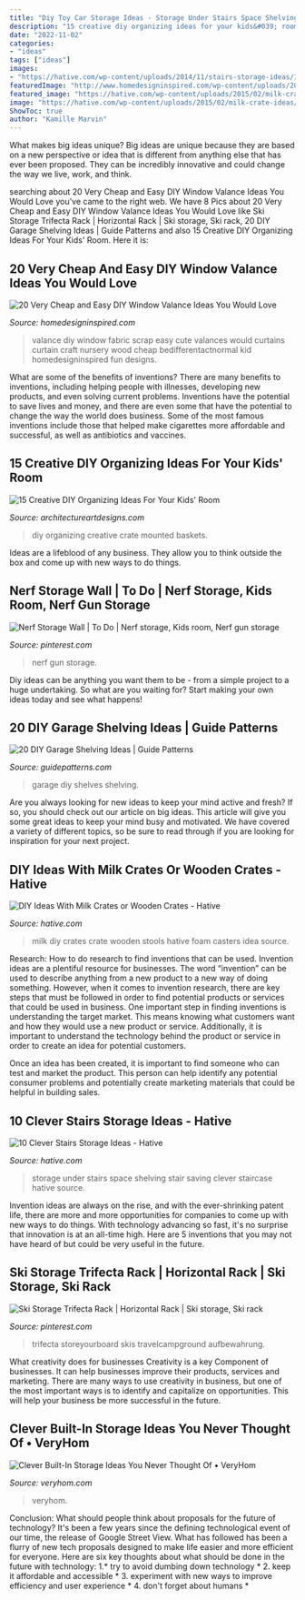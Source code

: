 ```yaml
---
title: "Diy Toy Car Storage Ideas - Storage Under Stairs Space Shelving Stair Saving Clever Staircase Hative Source"
description: "15 creative diy organizing ideas for your kids&#039; room"
date: "2022-11-02"
categories:
- "ideas"
tags: ["ideas"]
images:
- "https://hative.com/wp-content/uploads/2014/11/stairs-storage-ideas/10-under-stair-space-saving-shelving.jpg"
featuredImage: "http://www.homedesigninspired.com/wp-content/uploads/2017/12/diy-window-valance-ideas-17.jpg"
featured_image: "https://hative.com/wp-content/uploads/2015/02/milk-crate-ideas/10-milk-crate-ideas.jpg"
image: "https://hative.com/wp-content/uploads/2015/02/milk-crate-ideas/10-milk-crate-ideas.jpg"
ShowToc: true
author: "Kamille Marvin"
---
```



What makes big ideas unique?
Big ideas are unique because they are based on a new perspective or idea that is different from anything else that has ever been proposed. They can be incredibly innovative and could change the way we live, work, and think.

	

		
searching about 20 Very Cheap and Easy DIY Window Valance Ideas You Would Love you've came to the right web. We have 8 Pics about 20 Very Cheap and Easy DIY Window Valance Ideas You Would Love like Ski Storage Trifecta Rack | Horizontal Rack | Ski storage, Ski rack, 20 DIY Garage Shelving Ideas | Guide Patterns and also 15 Creative DIY Organizing Ideas For Your Kids&#039; Room. Here it is:
		
    
## 20 Very Cheap And Easy DIY Window Valance Ideas You Would Love

<img loading=lazy src="http://www.homedesigninspired.com/wp-content/uploads/2017/12/diy-window-valance-ideas-17.jpg" onerror="this.onerror=null;this.src='https://tse2.mm.bing.net/th?id=OIP.SMHf5einYTcNYCRI5FDzlAHaLH&amp;pid=15.1';" alt="20 Very Cheap and Easy DIY Window Valance Ideas You Would Love">

_Source: homedesigninspired.com_

>valance diy window fabric scrap easy cute valances would curtains curtain craft nursery wood cheap bedifferentactnormal kid homedesigninspired fun designs. 

	

What are some of the benefits of inventions?
There are many benefits to inventions, including helping people with illnesses, developing new products, and even solving current problems. Inventions have the potential to save lives and money, and there are even some that have the potential to change the way the world does business. Some of the most famous inventions include those that helped make cigarettes more affordable and successful, as well as antibiotics and vaccines.

    
## 15 Creative DIY Organizing Ideas For Your Kids&#039; Room

<img loading=lazy src="https://www.architectureartdesigns.com/wp-content/uploads/2017/02/15-Creative-DIY-Organizing-Ideas-For-Your-Kids-Room-6.jpg" onerror="this.onerror=null;this.src='https://tse2.mm.bing.net/th?id=OIP.eMnb_bBas-WZ7UySKgWIogHaJ3&amp;pid=15.1';" alt="15 Creative DIY Organizing Ideas For Your Kids&#039; Room">

_Source: architectureartdesigns.com_

>diy organizing creative crate mounted baskets. 

	

Ideas are a lifeblood of any business. They allow you to think outside the box and come up with new ways to do things.

    
## Nerf Storage Wall | To Do | Nerf Storage, Kids Room, Nerf Gun Storage

<img loading=lazy src="https://i.pinimg.com/736x/ab/cf/29/abcf295d360140e9e7941de982967e14--nerf-gun-wall-storage-nerf-gun-storage-boy-rooms.jpg?b=t" onerror="this.onerror=null;this.src='https://tse1.mm.bing.net/th?id=OIP.Gt5MfJAFCfnQizdMgMFq1QHaJ3&amp;pid=15.1';" alt="Nerf Storage Wall | To Do | Nerf storage, Kids room, Nerf gun storage">

_Source: pinterest.com_

>nerf gun storage. 

	

Diy ideas can be anything you want them to be - from a simple project to a huge undertaking. So what are you waiting for? Start making your own ideas today and see what happens!

    
## 20 DIY Garage Shelving Ideas | Guide Patterns

<img loading=lazy src="https://www.guidepatterns.com/wp-content/uploads/2015/07/DIY-Garage-Shelves.jpg" onerror="this.onerror=null;this.src='https://tse1.mm.bing.net/th?id=OIP.YrTdL3dQcPmMrY4Xi8Sp6gHaFj&amp;pid=15.1';" alt="20 DIY Garage Shelving Ideas | Guide Patterns">

_Source: guidepatterns.com_

>garage diy shelves shelving. 

	

Are you always looking for new ideas to keep your mind active and fresh? If so, you should check out our article on big ideas. This article will give you some great ideas to keep your mind busy and motivated. We have covered a variety of different topics, so be sure to read through if you are looking for inspiration for your next project.

    
## DIY Ideas With Milk Crates Or Wooden Crates - Hative

<img loading=lazy src="https://hative.com/wp-content/uploads/2015/02/milk-crate-ideas/10-milk-crate-ideas.jpg" onerror="this.onerror=null;this.src='https://tse1.mm.bing.net/th?id=OIP.mY6N4yWcs56p7q-W3LRzWwHaJ7&amp;pid=15.1';" alt="DIY Ideas With Milk Crates or Wooden Crates - Hative">

_Source: hative.com_

>milk diy crates crate wooden stools hative foam casters idea source. 

	

Research: How to do research to find inventions that can be used.
Invention ideas are a plentiful resource for businesses. The word “invention” can be used to describe anything from a new product to a new way of doing something. However, when it comes to invention research, there are key steps that must be followed in order to find potential products or services that could be used in business. 
One important step in finding inventions is understanding the target market. This means knowing what customers want and how they would use a new product or service. Additionally, it is important to understand the technology behind the product or service in order to create an idea for potential customers. 

Once an idea has been created, it is important to find someone who can test and market the product. This person can help identify any potential consumer problems and potentially create marketing materials that could be helpful in building sales.

    
## 10 Clever Stairs Storage Ideas - Hative

<img loading=lazy src="https://hative.com/wp-content/uploads/2014/11/stairs-storage-ideas/10-under-stair-space-saving-shelving.jpg" onerror="this.onerror=null;this.src='https://tse1.mm.bing.net/th?id=OIP.5Okxy6-XP6dIGwwWUNT-YgHaL3&amp;pid=15.1';" alt="10 Clever Stairs Storage Ideas - Hative">

_Source: hative.com_

>storage under stairs space shelving stair saving clever staircase hative source. 

	

Invention ideas are always on the rise, and with the ever-shrinking patent life, there are more and more opportunities for companies to come up with new ways to do things. With technology advancing so fast, it's no surprise that innovation is at an all-time high. Here are 5 inventions that you may not have heard of but could be very useful in the future.

    
## Ski Storage Trifecta Rack | Horizontal Rack | Ski Storage, Ski Rack

<img loading=lazy src="https://i.pinimg.com/736x/61/87/91/6187915f83dcc6835582e2ddf92946f6.jpg" onerror="this.onerror=null;this.src='https://tse4.mm.bing.net/th?id=OIP.jRHmyWEVL2z-iu-ECtskkQHaJ3&amp;pid=15.1';" alt="Ski Storage Trifecta Rack | Horizontal Rack | Ski storage, Ski rack">

_Source: pinterest.com_

>trifecta storeyourboard skis travelcampground aufbewahrung. 

	

What creativity does for businesses
Creativity is a key Component of businesses. It can help businesses improve their products, services and marketing. There are many ways to use creativity in business, but one of the most important ways is to identify and capitalize on opportunities. This will help your business be more successful in the future.

    
## Clever Built-In Storage Ideas You Never Thought Of • VeryHom

<img loading=lazy src="http://veryhom.com/wp-content/uploads/2016/11/Clever-built-in-storage-7.jpg" onerror="this.onerror=null;this.src='https://tse4.mm.bing.net/th?id=OIP.91DK9QG6IfNKUd248p0U3QHaJ3&amp;pid=15.1';" alt="Clever Built-In Storage Ideas You Never Thought Of • VeryHom">

_Source: veryhom.com_

>veryhom. 

	

Conclusion: What should people think about proposals for the future of technology?
It's been a few years since the defining technological event of our time, the release of Google Street View. What has followed has been a flurry of new tech proposals designed to make life easier and more efficient for everyone. Here are six key thoughts about what should be done in the future with technology: 
1.* try to avoid dumbing down technology *
2. keep it affordable and accessible *
3. experiment with new ways to improve efficiency and user experience *
4. don't forget about humans *

